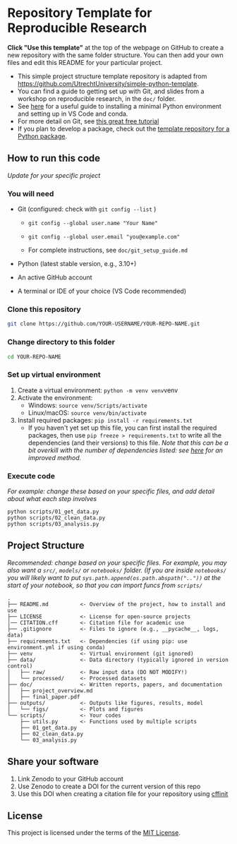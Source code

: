 # Repository Template for Reproducible Research

**Click "Use this template"** at the top of the webpage on GitHub to create a new repository with the same folder structure. You can then add your own files and edit this README for your particular project.

- This simple project structure template repository is adapted from https://github.com/UtrechtUniversity/simple-python-template. 
- You can find a guide to getting set up with Git, and slides from a workshop on reproducible research, in the `doc/` folder.
- See [here](https://github.com/DenisMot/Python-minimal-install) for a useful guide to installing a minimal Python environment and setting up in VS Code and conda.
- For more detail on Git, see [this great free tutorial](https://swcarpentry.github.io/git-novice/) 
- If you plan to develop a package, check out the [template repository for a Python package](https://github.com/UtrechtUniversity/re-python-package).

## How to run this code 

*Update for your specific project*

### You will need

-   Git (configured: check with `git config --list` )

    -   `git config --global user.name "Your Name"`

    -   `git config --global user.email "you@example.com"`

    -   For complete instructions, see `doc/git_setup_guide.md`

-   Python (latest stable version, e.g., 3.10+)

-   An active GitHub account

-   A terminal or IDE of your choice (VS Code recommended)

### Clone this repository 

```sh
git clone https://github.com/YOUR-USERNAME/YOUR-REPO-NAME.git
```

### Change directory to this folder

```sh
cd YOUR-REPO-NAME
```

### Set up virtual environment
1. Create a virtual environment: `python -m venv venv`venv
2. Activate the environment:
    - Windows: `source venv/Scripts/activate`
    - Linux/macOS: `source venv/bin/activate` 
3. Install required packages: `pip install -r requirements.txt`
    - If you haven't yet set up this file, you can first install the required packages, then use `pip freeze > requirements.txt` to write all the dependencies (and their versions) to this file. *Note that this can be a bit overkill with the number of dependencies listed: see [here](https://calmcode.io/course/pip-tools/compile) for an improved method.*

### Execute code
*For example: change these based on your specific files, and add detail about what each step involves*
```
python scripts/01_get_data.py
python scripts/02_clean_data.py
python scripts/03_analysis.py
```

## Project Structure
*Recommended: change based on your specific files. For example, you may also want a `src/`, `models/` or `notebooks/` folder. (If you are inside `notebooks/` you will likely want to put `sys.path.append(os.path.abspath(".."))` at the start of your notebook, so that you can import funcs from `scripts/`*

```
.
├── README.md          <- Overview of the project, how to install and use 
├── LICENSE            <- License for open-source projects
│── CITATION.cff       <- Citation file for academic use
├── .gitignore         <- Files to ignore (e.g., __pycache__, logs, data)
├── requirements.txt   <- Dependencies (if using pip: use environment.yml if using conda)
├── venv               <- Virtual environment (git ignored)
├── data/              <- Data directory (typically ignored in version control)
│   ├── raw/           <- Raw input data (DO NOT MODIFY!)
│   └── processed/     <- Processed datasets
├── doc/               <- Written reports, papers, and documentation
│   ├── project_overview.md
│   ├── final_paper.pdf
├── outputs/           <- Outputs like figures, results, model
│   └── figs/          <- Plots and figures
└── scripts/           <- Your codes
    ├── utils.py       <- Functions used by multiple scripts
    ├── 01_get_data.py
    ├── 02_clean_data.py
    └── 03_analysis.py

```

## Share your software

1. Link Zenodo to your GitHub account
2. Use Zenodo to create a DOI for the current version of this repo
2. Use this DOI when creating a citation file for your repository using [cffinit](https://citation-file-format.github.io/cff-initializer-javascript/#/)

## License

This project is licensed under the terms of the [MIT License](/LICENSE).
